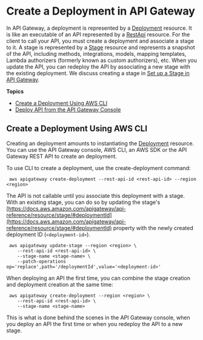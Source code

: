 # Create a Deployment in API Gateway<a name="set-up-deployments"></a>

 In API Gateway, a deployment is represented by a [Deployment](https://docs.aws.amazon.com/apigateway/api-reference/resource/deployment/) resource\. It is like an executable of an API represented by a [RestApi](https://docs.aws.amazon.com/apigateway/api-reference/resource/rest-api/) resource\. For the client to call your API, you must create a deployment and associate a stage to it\. A stage is represented by a [Stage](https://docs.aws.amazon.com/apigateway/api-reference/resource/stage/) resource and represents a snapshot of the API, including methods, integrations, models, mapping templates, Lambda authorizers \(formerly known as custom authorizers\), etc\. When you update the API, you can redeploy the API by associating a new stage with the existing deployment\. We discuss creating a stage in [Set up a Stage in API Gateway](set-up-stages.md)\.

**Topics**
+ [Create a Deployment Using AWS CLI](#create-deployment-using-cli)
+ [Deploy API from the API Gateway Console](how-to-deploy-api-with-console.md)

## Create a Deployment Using AWS CLI<a name="create-deployment-using-cli"></a>

 Creating an deployment amounts to instantiating the [Deployment](https://docs.aws.amazon.com/apigateway/api-reference/resource/deployment/) resource\. You can use the API Gateway console, AWS CLI, an AWS SDK or the API Gateway REST API to create an deployment\. 

To use CLI to create a deployment, use the create\-deployment command:

```
 aws apigateway create-deployment --rest-api-id <rest-api-id> --region <region>
```

 The API is not callable until you associate this deployment with a stage\. With an existing stage, you can do so by updating the stage's [https://docs.aws.amazon.com/apigateway/api-reference/resource/stage/#deploymentId](https://docs.aws.amazon.com/apigateway/api-reference/resource/stage/#deploymentId) property with the newly created deployment ID \(`<deployment-id>`\)\.

```
 aws apigateway update-stage --region <region> \
    --rest-api-id <rest-api-id> \ 
    --stage-name <stage-name> \ 
    --patch-operations op='replace',path='/deploymentId',value='<deployment-id>'
```

When deploying an API the first time, you can combine the stage creation and deployment creation at the same time:

```
 aws apigateway create-deployment --region <region> \
    --rest-api-id <rest-api-id> \
    --stage-name <stage-name>
```

This is what is done behind the scenes in the API Gateway console, when you deploy an API the first time or when you redeploy the API to a new stage\.